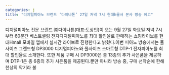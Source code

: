```yaml
---
categories: j
title: "디지털피아노 브랜드 ‘다이나톤’ 27일 저녁 7시 현대h몰서 본사 방송 예고"
---
```

디지털피아노 전문 브랜드 ㈜다이나톤(대표:도상인)이 오는 9월 27일 화요일 저녁 7시부터 60분간 베스트셀링 전자디지털피아노를 최대 할인율로 판매하는 쇼핑라이브를 현대Hmall 모바일 앱에서 실시간 라이브로 진행한다고 밝혔다.이번 피아노 방송에서는 풀사이즈 그랜드형 DP3000 디지털피아노와 풀사이즈 스마트형 DTP-1 전자피아노를 최대 할인율로 소개한다. 또한 제품 구매 시 DP3000은 총 13종의 추가 사은품을 제공하며 DTP-1은 총 6종의 추가 사은품을 제공된다.뿐만 아니라 방송 중, 구매 선착순에 한해 천상의 악기라 불